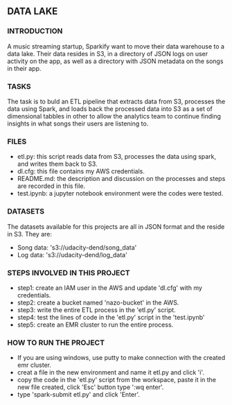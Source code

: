 ## DATA LAKE

### INTRODUCTION
A music streaming startup, Sparkify want to move their data warehouse to a data lake. Their data resides in S3, in a directory of JSON logs on user activity on the app, as well as a directory with JSON metadata on the songs in their app.

### TASKS
The task is to buld an ETL pipeline that extracts data from S3, processes the data using Spark, and loads back the processed data into S3 as a set of dimensional tabbles in other to allow the analytics team to continue finding insights in what songs their users are listening to.

### FILES
- etl.py: this script reads data from S3, processes the data using spark, and writes them back to S3.
- dl.cfg: this file contains my AWS credentials.
- README.md: the description and discussion on the processes and steps are recorded in this file.
- test.ipynb: a jupyter notebook environment were the codes were tested.

### DATASETS
The datasets available for this projects are all in JSON format and the reside in S3. They are:

- Song data: 's3://udacity-dend/song_data'
- Log data: 's3://udacity-dend/log_data'

### STEPS INVOLVED IN THIS PROJECT
- step1: create an IAM user in the AWS and update 'dl.cfg' with my credentials.
- step2: create a bucket named 'nazo-bucket' in the AWS.
- step3: write the entire ETL process in the 'etl.py' script.
- step4: test the lines of code in the 'etl.py' script in the 'test.ipynb'
- step5: create an EMR cluster to run the entire process.

### HOW TO RUN THE PROJECT
- If you are using windows, use putty to make connection with the created emr cluster.
- creat a file in the new environment and name it etl.py and click 'i'.
- copy the code in the 'etl.py' script from the workspace, paste it in the new file created, click 'Esc' button type ':wq enter'.
- type 'spark-submit etl.py' and click 'Enter'.